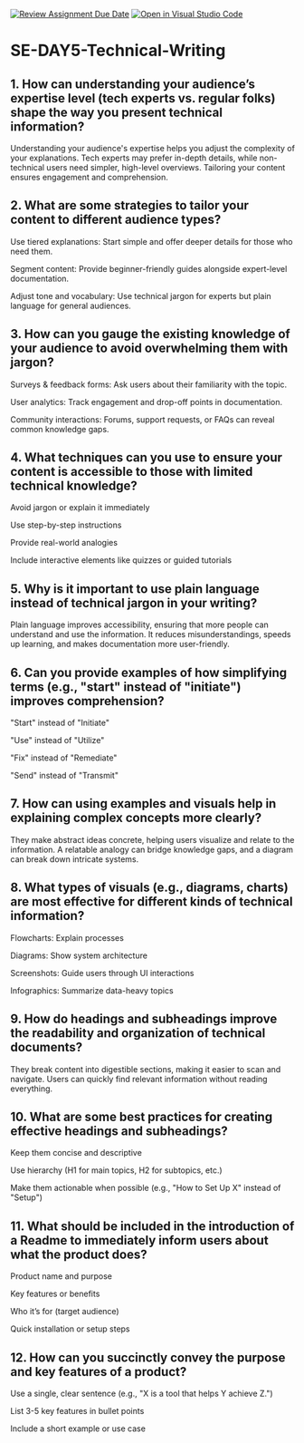 [![Review Assignment Due Date](https://classroom.github.com/assets/deadline-readme-button-22041afd0340ce965d47ae6ef1cefeee28c7c493a6346c4f15d667ab976d596c.svg)](https://classroom.github.com/a/zsAR-pyY)
[![Open in Visual Studio Code](https://classroom.github.com/assets/open-in-vscode-2e0aaae1b6195c2367325f4f02e2d04e9abb55f0b24a779b69b11b9e10269abc.svg)](https://classroom.github.com/online_ide?assignment_repo_id=18943545&assignment_repo_type=AssignmentRepo)
# SE-DAY5-Technical-Writing
## 1. How can understanding your audience’s expertise level (tech experts vs. regular folks) shape the way you present technical information?
Understanding your audience's expertise helps you adjust the complexity of your explanations. Tech experts may prefer in-depth details, while non-technical users need simpler, high-level overviews. Tailoring your content ensures engagement and comprehension.
## 2. What are some strategies to tailor your content to different audience types?
Use tiered explanations: Start simple and offer deeper details for those who need them.

Segment content: Provide beginner-friendly guides alongside expert-level documentation.

Adjust tone and vocabulary: Use technical jargon for experts but plain language for general audiences.
## 3. How can you gauge the existing knowledge of your audience to avoid overwhelming them with jargon?
Surveys & feedback forms: Ask users about their familiarity with the topic.

User analytics: Track engagement and drop-off points in documentation.

Community interactions: Forums, support requests, or FAQs can reveal common knowledge gaps.
## 4. What techniques can you use to ensure your content is accessible to those with limited technical knowledge?
Avoid jargon or explain it immediately

Use step-by-step instructions

Provide real-world analogies

Include interactive elements like quizzes or guided tutorials
## 5. Why is it important to use plain language instead of technical jargon in your writing?
Plain language improves accessibility, ensuring that more people can understand and use the information. It reduces misunderstandings, speeds up learning, and makes documentation more user-friendly.
## 6. Can you provide examples of how simplifying terms (e.g., "start" instead of "initiate") improves comprehension?
"Start" instead of "Initiate"

"Use" instead of "Utilize"

"Fix" instead of "Remediate"

"Send" instead of "Transmit"
## 7. How can using examples and visuals help in explaining complex concepts more clearly?
They make abstract ideas concrete, helping users visualize and relate to the information. A relatable analogy can bridge knowledge gaps, and a diagram can break down intricate systems.
## 8. What types of visuals (e.g., diagrams, charts) are most effective for different kinds of technical information?
Flowcharts: Explain processes

Diagrams: Show system architecture

Screenshots: Guide users through UI interactions

Infographics: Summarize data-heavy topics
## 9. How do headings and subheadings improve the readability and organization of technical documents?
They break content into digestible sections, making it easier to scan and navigate. Users can quickly find relevant information without reading everything.
## 10. What are some best practices for creating effective headings and subheadings?
Keep them concise and descriptive

Use hierarchy (H1 for main topics, H2 for subtopics, etc.)

Make them actionable when possible (e.g., "How to Set Up X" instead of "Setup")
## 11. What should be included in the introduction of a Readme to immediately inform users about what the product does?
Product name and purpose

Key features or benefits

Who it’s for (target audience)

Quick installation or setup steps
## 12. How can you succinctly convey the purpose and key features of a product?
Use a single, clear sentence (e.g., "X is a tool that helps Y achieve Z.")

List 3-5 key features in bullet points

Include a short example or use case
